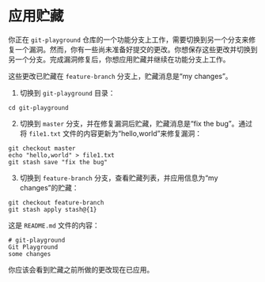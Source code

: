 # 应用贮藏

你正在 `git-playground` 仓库的一个功能分支上工作，需要切换到另一个分支来修复一个漏洞。然而，你有一些尚未准备好提交的更改。你想保存这些更改并切换到另一个分支。完成漏洞修复后，你想应用贮藏并继续在功能分支上工作。

这些更改已贮藏在 `feature-branch` 分支上，贮藏消息是“my changes”。

1. 切换到 `git-playground` 目录：

```shell
cd git-playground
```

2. 切换到 `master` 分支，并在修复漏洞后贮藏，贮藏消息是“fix the bug”。通过将 `file1.txt` 文件的内容更新为“hello,world”来修复漏洞：

```shell
git checkout master
echo "hello,world" > file1.txt
git stash save "fix the bug"
```

3. 切换到 `feature-branch` 分支，查看贮藏列表，并应用信息为“my changes”的贮藏：

```shell
git checkout feature-branch
git stash apply stash@{1}
```

这是 `README.md` 文件的内容：

```
# git-playground
Git Playground
some changes
```

你应该会看到贮藏之前所做的更改现在已应用。
